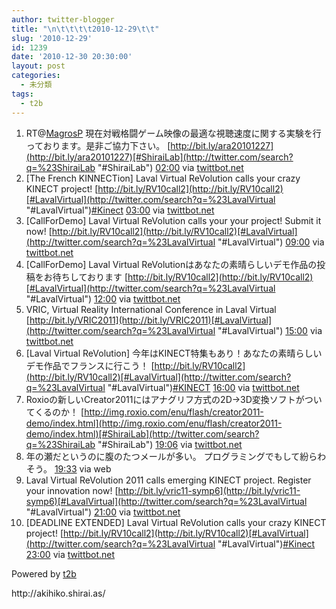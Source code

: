 ```yaml
---
author: twitter-blogger
title: "\n\t\t\t\t2010-12-29\t\t"
slug: '2010-12-29'
id: 1239
date: '2010-12-30 20:30:00'
layout: post
categories:
  - 未分類
tags:
  - t2b
---
```


<div xmlns:georss="http://www.georss.org/georss">

1.  <span><span>RT@[MagrosP](http://twitter.com/MagrosP "MagrosP") 現在対戦格闘ゲーム映像の最適な視聴速度に関する実験を行っております。是非ご協力下さい。 [http://bit.ly/ara20101227](http://bit.ly/ara20101227)[#ShiraiLab](http://twitter.com/search?q=%23ShiraiLab "#ShiraiLab")</span> <span>[<span>02:00</span>](http://twitter.com/o_ob/status/20101754938986496) <span>via [twittbot.net](http://twittbot.net/)</span></span></span>
2.  <span><span>[The French KINNECTion] Laval Virtual ReVolution calls your crazy KINECT project! [http://bit.ly/RV10call2](http://bit.ly/RV10call2)[#LavalVirtual](http://twitter.com/search?q=%23LavalVirtual "#LavalVirtual")[#Kinect](http://twitter.com/search?q=%23Kinect "#Kinect")</span> <span>[<span>03:00</span>](http://twitter.com/o_ob/status/20116859621744640) <span>via [twittbot.net](http://twittbot.net/)</span></span></span>
3.  <span><span>[CallForDemo] Laval Virtual ReVolution calls your your project! Submit it now! [http://bit.ly/RV10call2](http://bit.ly/RV10call2)[#LavalVirtual](http://twitter.com/search?q=%23LavalVirtual "#LavalVirtual")</span> <span>[<span>09:00</span>](http://twitter.com/o_ob/status/20207453522104321) <span>via [twittbot.net](http://twittbot.net/)</span></span></span>
4.  <span><span>[CallForDemo] Laval Virtual ReVolutionはあなたの素晴らしいデモ作品の投稿をお待ちしております [http://bit.ly/RV10call2](http://bit.ly/RV10call2)[#LavalVirtual](http://twitter.com/search?q=%23LavalVirtual "#LavalVirtual")</span> <span>[<span>12:00</span>](http://twitter.com/o_ob/status/20252750117871616) <span>via [twittbot.net](http://twittbot.net/)</span></span></span>
5.  <span><span>VRIC, Virtual Reality International Conference in Laval Virtual [http://bit.ly/VRIC2011](http://bit.ly/VRIC2011)[#LavalVirtual](http://twitter.com/search?q=%23LavalVirtual "#LavalVirtual")</span> <span>[<span>15:00</span>](http://twitter.com/o_ob/status/20298049452515328) <span>via [twittbot.net](http://twittbot.net/)</span></span></span>
6.  <span><span>[Laval Virtual ReVolution] 今年はKINECT特集もあり！あなたの素晴らしいデモ作品でフランスに行こう！ [http://bit.ly/RV10call2](http://bit.ly/RV10call2)[#LavalVirtual](http://twitter.com/search?q=%23LavalVirtual "#LavalVirtual")[#KINECT](http://twitter.com/search?q=%23KINECT "#KINECT")</span> <span>[<span>16:00</span>](http://twitter.com/o_ob/status/20313150196817920) <span>via [twittbot.net](http://twittbot.net/)</span></span></span>
7.  <span><span>Roxioの新しいCreator2011にはアナグリフ方式の2D→3D変換ソフトがついてくるのか！ [http://img.roxio.com/enu/flash/creator2011-demo/index.html](http://img.roxio.com/enu/flash/creator2011-demo/index.html)[#ShiraiLab](http://twitter.com/search?q=%23ShiraiLab "#ShiraiLab")</span> <span>[<span>19:06</span>](http://twitter.com/o_ob/status/20360120802222082) <span>via [twittbot.net](http://twittbot.net/)</span></span></span>
8.  <span><span>年の瀬だというのに腹のたつメールが多い。 プログラミングでもして紛らわそう。</span> <span>[<span>19:33</span>](http://twitter.com/o_ob/status/20366846037327872) <span>via web</span></span></span>
9.  <span><span>Laval Virtual ReVolution 2011 calls emerging KINECT project. Register your innovation now! [http://bit.ly/vric11-symp6](http://bit.ly/vric11-symp6)[#LavalVirtual](http://twitter.com/search?q=%23LavalVirtual "#LavalVirtual")</span> <span>[<span>21:00</span>](http://twitter.com/o_ob/status/20388644216901632) <span>via [twittbot.net](http://twittbot.net/)</span></span></span>
10.  <span><span>[DEADLINE EXTENDED] Laval Virtual ReVolution calls your crazy KINECT project! [http://bit.ly/RV10call2](http://bit.ly/RV10call2)[#LavalVirtual](http://twitter.com/search?q=%23LavalVirtual "#LavalVirtual")[#Kinect](http://twitter.com/search?q=%23Kinect "#Kinect")</span> <span>[<span>23:00</span>](http://twitter.com/o_ob/status/20418845986521088) <span>via [twittbot.net](http://twittbot.net/)</span></span></span>

</div>

Powered by [t2b](http://t2b.utilz.jp/)

<div>http://akihiko.shirai.as/</div>